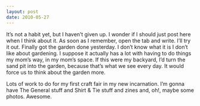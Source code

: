 ```yaml
---
layout: post
date: 2010-05-27
---
```


It’s not a habit yet, but I haven’t given up. I wonder if I should just post here when I think about it. As soon as I remember, open the tab and write. I’ll try it out. Finally got the garden done yesterday. I don’t know what it is I don’t like about gardening. I suppose it actually has a lot with having to do things my mom’s way, in my mom’s space. If this were my backyard, I’d turn the sand pit into the garden, because that’s what we see every day. It would force us to think about the garden more.

Lots of work to do for my first craft fair in my new incarnation. I’m gonna have The General stuff and Shirt & Tie stuff and zines and, oh!, maybe some photos. Awesome.
